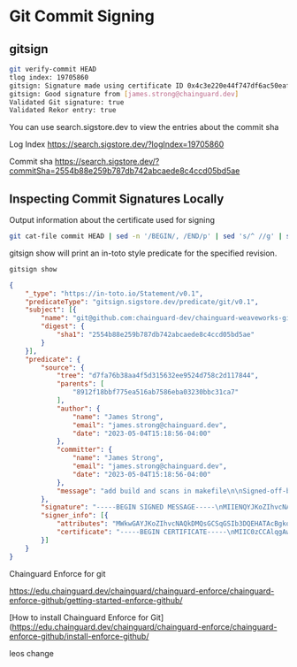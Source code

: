 
# Git Commit Signing

## gitsign

```bash
git verify-commit HEAD
tlog index: 19705860
gitsign: Signature made using certificate ID 0x4c3e220e44f747df6ac50eaf7fe7435c962e4aa4 | CN=sigstore-intermediate,O=sigstore.dev
gitsign: Good signature from [james.strong@chainguard.dev]
Validated Git signature: true
Validated Rekor entry: true
```

You can use search.sigstore.dev to view the entries about the commit sha 

Log Index  https://search.sigstore.dev/?logIndex=19705860

Commit sha https://search.sigstore.dev/?commitSha=2554b88e259b787db742abcaede8c4ccd05bd5ae

## Inspecting Commit Signatures Locally 

Output information about the certificate used for signing 
```bash
git cat-file commit HEAD | sed -n '/BEGIN/, /END/p' | sed 's/^ //g' | sed 's/gpgsig //g' | sed 's/SIGNED MESSAGE/PKCS7/g' | openssl pkcs7 -print -print_certs -text
```

gitsign show will print an in-toto style predicate for the specified revision.

```bash
gitsign show
```

```json
{
	"_type": "https://in-toto.io/Statement/v0.1",
	"predicateType": "gitsign.sigstore.dev/predicate/git/v0.1",
	"subject": [{
		"name": "git@github.com:chainguard-dev/chainguard-weaveworks-gitops-demo.git",
		"digest": {
			"sha1": "2554b88e259b787db742abcaede8c4ccd05bd5ae"
		}
	}],
	"predicate": {
		"source": {
			"tree": "d7fa76b38aa4f5d315632ee9524d758c2d117844",
			"parents": [
				"8912f18bbf775ea516ab7586eba03230bbc31ca7"
			],
			"author": {
				"name": "James Strong",
				"email": "james.strong@chainguard.dev",
				"date": "2023-05-04T15:18:56-04:00"
			},
			"committer": {
				"name": "James Strong",
				"email": "james.strong@chainguard.dev",
				"date": "2023-05-04T15:18:56-04:00"
			},
			"message": "add build and scans in makefile\n\nSigned-off-by: James Strong \u003cjames.strong@chainguard.dev\u003e\n"
		},
		"signature": "-----BEGIN SIGNED MESSAGE-----\nMIIENQYJKoZIhvcNAQcCoIIEJjCCBCICAQExDTALBglghkgBZQMEAgEwCwYJKoZI\nhvcNAQcBoIIC1zCCAtMwggJaoAMCAQICFGVErAp5dRhDhOFvXmLVOVYwDH5aMAoG\nCCqGSM49BAMDMDcxFTATBgNVBAoTDHNpZ3N0b3JlLmRldjEeMBwGA1UEAxMVc2ln\nc3RvcmUtaW50ZXJtZWRpYXRlMB4XDTIzMDUwNDE5MTkwMVoXDTIzMDUwNDE5Mjkw\nMVowADBZMBMGByqGSM49AgEGCCqGSM49AwEHA0IABPTjCuOE2UCZUGr6pOevYu51\nx6+Ur3eVcabCnk93zX3bpHUC6+ViudqHm9ay+k8ddJJ87gL5k5KLDhmSfC72M1ej\nggF5MIIBdTAOBgNVHQ8BAf8EBAMCB4AwEwYDVR0lBAwwCgYIKwYBBQUHAwMwHQYD\nVR0OBBYEFJipt8y6q+EMoP1yT8bkKp67FSDQMB8GA1UdIwQYMBaAFN/T6c9WJBGW\n+ajY6ShVosYuGGQ/MCkGA1UdEQEB/wQfMB2BG2phbWVzLnN0cm9uZ0BjaGFpbmd1\nYXJkLmRldjApBgorBgEEAYO/MAEBBBtodHRwczovL2FjY291bnRzLmdvb2dsZS5j\nb20wKwYKKwYBBAGDvzABCAQdDBtodHRwczovL2FjY291bnRzLmdvb2dsZS5jb20w\ngYoGCisGAQQB1nkCBAIEfAR6AHgAdgDdPTBqxscRMmMZHhyZZzcCokpeuN48rf+H\ninKALynujgAAAYfoNBu9AAAEAwBHMEUCIAngMRNNJAwbAqDQExc3k8D3JgX9K5K6\nRbtLHZDy5wi5AiEA5G0Yd9S+ed6/ULbt461FSkxZYqYHvgf453qIt05yPkwwCgYI\nKoZIzj0EAwMDZwAwZAIwRTvaGQkaVwklDe26C/TjgbdNdQnSxYkMqZ41xyOLbJY8\nyDXLxScNrDpdlSNYQ92iAjBxzLNM09a9fTA3clE9W8M22iAR7dz0eMbILOBY4LMc\nspP0Lv6quowGghNo81ZuZQsxggEkMIIBIAIBATBPMDcxFTATBgNVBAoTDHNpZ3N0\nb3JlLmRldjEeMBwGA1UEAxMVc2lnc3RvcmUtaW50ZXJtZWRpYXRlAhRlRKwKeXUY\nQ4Thb15i1TlWMAx+WjALBglghkgBZQMEAgGgaTAYBgkqhkiG9w0BCQMxCwYJKoZI\nhvcNAQcBMBwGCSqGSIb3DQEJBTEPFw0yMzA1MDQxOTE5MDFaMC8GCSqGSIb3DQEJ\nBDEiBCCHCmB38DJIBBI0lb2ibtdKp5O0yk49XeohbsUbra9NTjAKBggqhkjOPQQD\nAgRGMEQCIEsWjSlNu38vn19ni+OztwIBS8SA9cGUpbLIeKOdHhcMAiBm9FL/6KH3\nA4ET5SgBEkEVrgbLjLy0n1sBNTzPnhNUtQ==\n-----END SIGNED MESSAGE-----\n",
		"signer_info": [{
			"attributes": "MWkwGAYJKoZIhvcNAQkDMQsGCSqGSIb3DQEHATAcBgkqhkiG9w0BCQUxDxcNMjMwNTA0MTkxOTAxWjAvBgkqhkiG9w0BCQQxIgQghwpgd/AySAQSNJW9om7XSqeTtMpOPV3qIW7FG62vTU4=",
			"certificate": "-----BEGIN CERTIFICATE-----\nMIIC0zCCAlqgAwIBAgIUZUSsCnl1GEOE4W9eYtU5VjAMflowCgYIKoZIzj0EAwMw\nNzEVMBMGA1UEChMMc2lnc3RvcmUuZGV2MR4wHAYDVQQDExVzaWdzdG9yZS1pbnRl\ncm1lZGlhdGUwHhcNMjMwNTA0MTkxOTAxWhcNMjMwNTA0MTkyOTAxWjAAMFkwEwYH\nKoZIzj0CAQYIKoZIzj0DAQcDQgAE9OMK44TZQJlQavqk569i7nXHr5Svd5VxpsKe\nT3fNfdukdQLr5WK52oeb1rL6Tx10knzuAvmTkosOGZJ8LvYzV6OCAXkwggF1MA4G\nA1UdDwEB/wQEAwIHgDATBgNVHSUEDDAKBggrBgEFBQcDAzAdBgNVHQ4EFgQUmKm3\nzLqr4Qyg/XJPxuQqnrsVINAwHwYDVR0jBBgwFoAU39Ppz1YkEZb5qNjpKFWixi4Y\nZD8wKQYDVR0RAQH/BB8wHYEbamFtZXMuc3Ryb25nQGNoYWluZ3VhcmQuZGV2MCkG\nCisGAQQBg78wAQEEG2h0dHBzOi8vYWNjb3VudHMuZ29vZ2xlLmNvbTArBgorBgEE\nAYO/MAEIBB0MG2h0dHBzOi8vYWNjb3VudHMuZ29vZ2xlLmNvbTCBigYKKwYBBAHW\neQIEAgR8BHoAeAB2AN09MGrGxxEyYxkeHJlnNwKiSl643jyt/4eKcoAvKe6OAAAB\nh+g0G70AAAQDAEcwRQIgCeAxE00kDBsCoNATFzeTwPcmBf0rkrpFu0sdkPLnCLkC\nIQDkbRh31L553r9Qtu3jrUVKTFlipge+B/jneoi3TnI+TDAKBggqhkjOPQQDAwNn\nADBkAjBFO9oZCRpXCSUN7boL9OOBt011CdLFiQypnjXHI4tsljzINcvFJw2sOl2V\nI1hD3aICMHHMs0zT1r19MDdyUT1bwzbaIBHt3PR4xsgs4Fjgsxyyk/Qu/qq6jAaC\nE2jzVm5lCw==\n-----END CERTIFICATE-----\n"
		}]
	}
}
```

Chainguard Enforce for git

https://edu.chainguard.dev/chainguard/chainguard-enforce/chainguard-enforce-github/getting-started-enforce-github/

[How to install Chainguard Enforce for Git](https://edu.chainguard.dev/chainguard/chainguard-enforce/chainguard-enforce-github/install-enforce-github/

leos change
